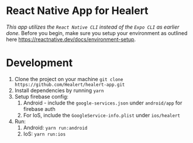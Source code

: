 # React Native App for Healert
 *This app utilizes the `React Native CLI` instead of the `Expo CLI` as earlier done.* Before you begin, make sure you setup your environment as outlined here https://reactnative.dev/docs/environment-setup.

# Development
 1. Clone the project on your machine `git clone https://github.com/Healert/healert-app.git`
 2. Install dependencies by running `yarn`
 3. Setup firebase config: 
    1. Android - include the `google-services.json` under `android/app` for firebase auth
    2. For IoS, include the `GoogleService-info.plist` under `ios/healert`
 4. Run:
    1. Android: `yarn run:android`
    2. IoS: `yarn run:ios`


